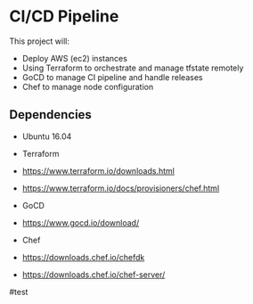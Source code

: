 # CI/CD Pipeline

This project will:

 - Deploy AWS (ec2) instances
 - Using Terraform to orchestrate and manage tfstate remotely
 - GoCD to manage CI pipeline and handle releases
 - Chef to manage node configuration

## Dependencies

- Ubuntu 16.04

- Terraform
 - https://www.terraform.io/downloads.html
 - https://www.terraform.io/docs/provisioners/chef.html

- GoCD
 - https://www.gocd.io/download/
 
- Chef
 - https://downloads.chef.io/chefdk
 - https://downloads.chef.io/chef-server/


#test
